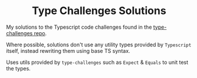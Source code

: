 <h1 style="text-align: center">Type Challenges Solutions</h1>

My solutions to the Typescript code challenges found in the [type-challenges repo](https://github.com/type-challenges/type-challenges).

Where possible, solutions don't use any utility types provided by `Typescript` itself, instead rewriting them using base TS syntax.

Uses utils provided by `type-challenges` such as `Expect` & `Equals` to unit test the types.

